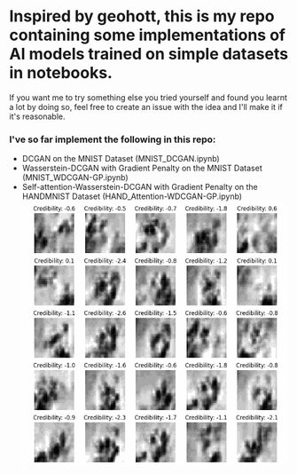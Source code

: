 # Inspired by geohott, this is my repo containing some implementations of AI models trained on simple datasets in notebooks.

If you want me to try something else you tried yourself and found you learnt a lot by doing so, feel free to create an issue with the idea and I'll make it if it's reasonable.

### I've so far implement the following in this repo:
- DCGAN on the MNIST Dataset (MNIST_DCGAN.ipynb) 
- Wasserstein-DCGAN with Gradient Penalty on the MNIST Dataset (MNIST_WDCGAN-GP.ipynb)
- Self-attention-Wasserstein-DCGAN with Gradient Penalty on the HANDMNIST Dataset (HAND_Attention-WDCGAN-GP.ipynb)
![](results/HANDSMNISTwithoutAtt.gif)